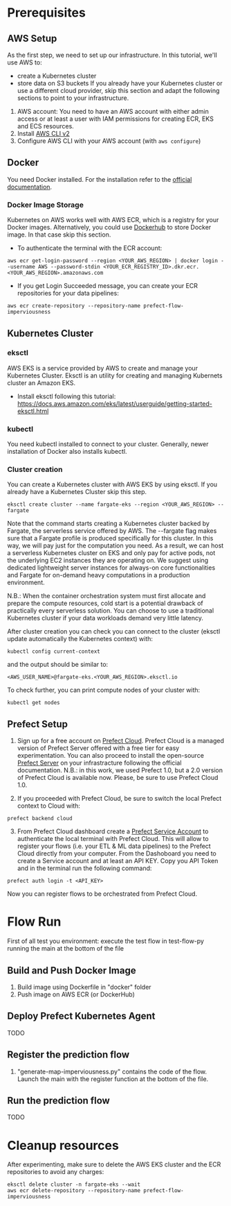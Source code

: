 # Prerequisites

## AWS Setup
As the first step, we need to set up our infrastructure. In this tutorial, we'll use AWS to:
- create a Kubernetes cluster
- store data on S3 buckets
If you already have your Kubernetes cluster or use a different cloud provider, skip this section and adapt the following sections to point to your infrastructure.

1. AWS account: You need to have an AWS account with either admin access or at least a user with IAM permissions for creating ECR, EKS and ECS resources.
2. Install [AWS CLI v2](https://aws.amazon.com/cli/)
3. Configure AWS CLI with your AWS account (with `aws configure`)

## Docker 
You need Docker installed. For the installation refer to the [official documentation](https://docs.docker.com/get-docker/). 

### Docker Image Storage
Kubernetes on AWS works well with AWS ECR, which is a registry for your Docker images. Alternatively, you could use [Dockerhub](https://hub.docker.com/) to store Docker image. In that case skip this section.

* To authenticate the terminal with the ECR account:
```
aws ecr get-login-password --region <YOUR_AWS_REGION> | docker login --username AWS --password-stdin <YOUR_ECR_REGISTRY_ID>.dkr.ecr.<YOUR_AWS_REGION>.amazonaws.com
```
* If you get Login Succeeded message, you can create your ECR repositories for your data pipelines:
```
aws ecr create-repository --repository-name prefect-flow-imperviousness
```

## Kubernetes Cluster
### eksctl
AWS EKS is a service provided by AWS to create and manage your Kubernetes Cluster.
Eksctl is an utility for creating and managing Kubernets cluster an Amazon EKS.
- Install eksctl following this tutorial: https://docs.aws.amazon.com/eks/latest/userguide/getting-started-eksctl.html

### kubectl
You need kubectl installed to connect to your cluster. Generally, newer installation of Docker also installs kubectl.

### Cluster creation
You can create a Kubernetes cluster with AWS EKS by using eksctl. If you already have a Kubernetes Cluster skip this step.
```
eksctl create cluster --name fargate-eks --region <YOUR_AWS_REGION> --fargate
```
Note that the command starts creating a Kubernetes cluster backed by Fargate, the serverless service offered by AWS. The --fargate flag makes sure that a Fargate profile is produced specifically for this cluster. In this way, we will pay just for the computation you need. 
As a result, we can host a serverless Kubernetes cluster on EKS and only pay for active pods, not the underlying EC2 instances they are operating on.
We suggest using dedicated lightweight server instances for always-on core functionalities and Fargate for on-demand heavy computations in a production environment. 

N.B.: When the container orchestration system must first allocate and prepare the compute resources, cold start is a potential drawback of practically every serverless solution.
You can choose to use a traditional Kubernetes cluster if your data workloads demand very little latency.

After cluster creation you can check you can connect to the cluster (eksctl update automatically the Kubernetes context) with: 
```
kubectl config current-context
```
and the output should be similar to:
```
<AWS_USER_NAME>@fargate-eks.<YOUR_AWS_REGION>.eksctl.io
```
To check further, you can print compute nodes of your cluster with:
```
kubectl get nodes
```


## Prefect Setup
1. Sign up for a free account on [Prefect Cloud](https://cloud.prefect.io/). Prefect Cloud is a managed version of Prefect Server offered with a free tier for easy experimentation. 
You can also proceed to install the open-source [Prefect Server](https://github.com/PrefectHQ/server) on your infrastracture following the official documentation.
N.B.: in this work, we used Prefect 1.0, but a 2.0 version of Prefect Cloud is available now. Please, be sure to use Prefect Cloud 1.0.

2. If you proceeded with Prefect Cloud, be sure to switch the local Prefect context to Cloud with:
```
prefect backend cloud
```

3. From Prefect Cloud dashboard create a [Prefect Service Account](https://docs-v1.prefect.io/orchestration/ui/team-settings.html#service-accounts) to authenticate the local terminal with Prefect Cloud. This will allow to register your flows (i.e. your ETL & ML data pipelines) to the Prefect Cloud directly from your computer.
From the Dashoboard you need to create a Service account and at least an API KEY. Copy you API Token and in the terminal run the following command:
```
prefect auth login -t <API_KEY>
```
Now you can register flows to be orchestrated from Prefect Cloud.

# Flow Run
First of all test you environment: execute the test flow in test-flow-py running the main at the bottom of the file

## Build and Push Docker Image
1. Build image using Dockerfile in "docker" folder
2. Push image on AWS ECR (or DockerHub)

## Deploy Prefect Kubernetes Agent
TODO

## Register the prediction flow
1. "generate-map-imperviousness.py" contains the code of the flow. Launch the main with the register function at the bottom of the file.

## Run the prediction flow
TODO

# Cleanup resources
After experimenting, make sure to delete the AWS EKS cluster and the ECR repositories to avoid any charges:

```
eksctl delete cluster -n fargate-eks --wait
aws ecr delete-repository --repository-name prefect-flow-imperviousness
```
